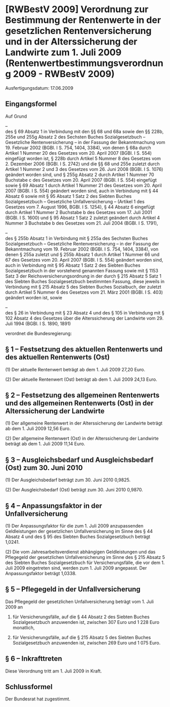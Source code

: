 # [RWBestV 2009] Verordnung zur Bestimmung der Rentenwerte in der gesetzlichen Rentenversicherung und in der Alterssicherung der Landwirte zum 1. Juli 2009  (Rentenwertbestimmungsverordnung 2009 - RWBestV 2009)

Ausfertigungsdatum: 17.06.2009

 

## Eingangsformel

Auf Grund

–  
des § 69 Absatz 1 in Verbindung mit den §§ 68 und 68a sowie den §§ 228b, 255e und 255g Absatz 2 des Sechsten Buches Sozialgesetzbuch – Gesetzliche Rentenversicherung – in der Fassung der Bekanntmachung vom 19. Februar 2002 (BGBl. I S. 754, 1404, 3384), von denen § 68a durch Artikel 1 Nummer 20 des Gesetzes vom 20. April 2007 (BGBl. I S. 554) eingefügt worden ist, § 228b durch Artikel 5 Nummer 8 des Gesetzes vom 2. Dezember 2006 (BGBl. I S. 2742) und die §§ 68 und 255e zuletzt durch Artikel 1 Nummer 2 und 3 des Gesetzes vom 26. Juni 2008 (BGBl. I S. 1076) geändert worden sind, und § 255g Absatz 2 durch Artikel 1 Nummer 70 Buchstabe c des Gesetzes vom 20. April 2007 (BGBl. I S. 554) eingefügt sowie § 69 Absatz 1 durch Artikel 1 Nummer 21 des Gesetzes vom 20. April 2007 (BGBl. I S. 554) geändert worden sind, auch in Verbindung mit § 44 Absatz 6 sowie mit § 95 Absatz 1 Satz 2 des Siebten Buches Sozialgesetzbuch – Gesetzliche Unfallversicherung – (Artikel 1 des Gesetzes vom 7. August 1996, BGBl. I S. 1254), § 44 Absatz 6 eingefügt durch Artikel 1 Nummer 2 Buchstabe b des Gesetzes vom 17. Juli 2001 (BGBl. I S. 1600) und § 95 Absatz 1 Satz 2 zuletzt geändert durch Artikel 4 Nummer 3 Buchstabe b des Gesetzes vom 21. Juli 2004 (BGBl. I S. 1791),

–  
des § 255b Absatz 1 in Verbindung mit § 255a des Sechsten Buches Sozialgesetzbuch – Gesetzliche Rentenversicherung – in der Fassung der Bekanntmachung vom 19. Februar 2002 (BGBl. I S. 754, 1404, 3384), von denen § 255a zuletzt und § 255b Absatz 1 durch Artikel 1 Nummer 66 und 67 des Gesetzes vom 20. April 2007 (BGBl. I S. 554) geändert worden sind, auch in Verbindung mit § 95 Absatz 1 Satz 2 des Siebten Buches Sozialgesetzbuch in der vorstehend genannten Fassung sowie mit § 1153 Satz 3 der Reichsversicherungsordnung in der durch § 215 Absatz 5 Satz 1 des Siebten Buches Sozialgesetzbuch bestimmten Fassung, diese jeweils in Verbindung mit § 215 Absatz 5 des Siebten Buches Sozialbuch, der zuletzt durch Artikel 5 Nummer 6 des Gesetzes vom 21. März 2001 (BGBl. I S. 403) geändert worden ist, sowie

–  
des § 26 in Verbindung mit § 23 Absatz 4 und des § 105 in Verbindung mit § 102 Absatz 4 des Gesetzes über die Alterssicherung der Landwirte vom 29. Juli 1994 (BGBl. I S. 1890, 1891)

verordnet die Bundesregierung:


## § 1 – Festsetzung des aktuellen Rentenwerts und des aktuellen Rentenwerts (Ost)

(1) Der aktuelle Rentenwert beträgt ab dem 1. Juli 2009 27,20 Euro.

(2) Der aktuelle Rentenwert (Ost) beträgt ab dem 1. Juli 2009 24,13 Euro.


## § 2 – Festsetzung des allgemeinen Rentenwerts und des allgemeinen Rentenwerts (Ost) in der Alterssicherung der Landwirte

(1) Der allgemeine Rentenwert in der Alterssicherung der Landwirte beträgt ab dem 1. Juli 2009 12,56 Euro.

(2) Der allgemeine Rentenwert (Ost) in der Alterssicherung der Landwirte beträgt ab dem 1. Juli 2009 11,14 Euro.


## § 3 – Ausgleichsbedarf und Ausgleichsbedarf (Ost) zum 30. Juni 2010

(1) Der Ausgleichsbedarf beträgt zum 30. Juni 2010 0,9825.

(2) Der Ausgleichsbedarf (Ost) beträgt zum 30. Juni 2010 0,9870.


## § 4 – Anpassungsfaktor in der Unfallversicherung

(1) Der Anpassungsfaktor für die zum 1. Juli 2009 anzupassenden Geldleistungen der gesetzlichen Unfallversicherung im Sinne des § 44 Absatz 4 und des § 95 des Siebten Buches Sozialgesetzbuch beträgt 1,0241.

(2) Die vom Jahresarbeitsverdienst abhängigen Geldleistungen und das Pflegegeld der gesetzlichen Unfallversicherung im Sinne des § 215 Absatz 5 des Siebten Buches Sozialgesetzbuch für Versicherungsfälle, die vor dem 1. Juli 2009 eingetreten sind, werden zum 1. Juli 2009 angepasst. Der Anpassungsfaktor beträgt 1,0338.


## § 5 – Pflegegeld in der Unfallversicherung

Das Pflegegeld der gesetzlichen Unfallversicherung beträgt vom 1. Juli 2009 an

1. für Versicherungsfälle, auf die § 44 Absatz 2 des Siebten Buches Sozialgesetzbuch anzuwenden ist, zwischen 307 Euro und 1 228 Euro monatlich,

2. für Versicherungsfälle, auf die § 215 Absatz 5 des Siebten Buches Sozialgesetzbuch anzuwenden ist, zwischen 269 Euro und 1 075 Euro.


## § 6 – Inkrafttreten

Diese Verordnung tritt am 1. Juli 2009 in Kraft.


## Schlussformel

Der Bundesrat hat zugestimmt.
